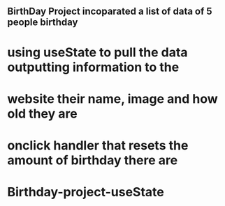 ## BirthDay Project incoparated a list of data of 5 people birthday
# using useState to pull the data outputting information to the 
# website their name, image and how old they are
# onclick handler that resets the amount of birthday there are
 # Birthday-project-useState
